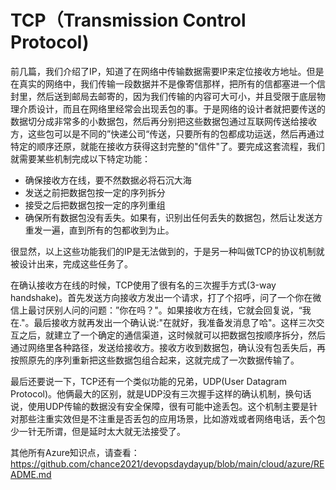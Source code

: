 # TCP（Transmission Control Protocol)
前几篇，我们介绍了IP，知道了在网络中传输数据需要IP来定位接收方地址。但是在真实的网络中，我们传输一段数据并不是像寄信那样，把所有的信都塞进一个信封里，然后送到邮局去邮寄的，因为我们传输的内容可大可小，并且受限于底层物理介质设计，而且在网络里经常会出现丢包的事。于是网络的设计者就把要传送的数据切分成非常多的小数据包，然后再分别把这些数据包通过互联网传送给接收方，这些包可以是不同的”快递公司“传送，只要所有的包都成功运送，然后再通过特定的顺序还原，就能在接收方获得这封完整的"信件"了。要完成这套流程，我们就需要某些机制完成以下特定功能：
- 确保接收方在线，要不然数据必将石沉大海
- 发送之前把数据包按一定的序列拆分
- 接受之后把数据包按一定的序列重组
- 确保所有数据包没有丢失。如果有，识别出任何丢失的数据包，然后让发送方重发一遍，直到所有的包都收到为止。

很显然，以上这些功能我们的IP是无法做到的，于是另一种叫做TCP的协议机制就被设计出来，完成这些任务了。</br>

在确认接收方在线的时候，TCP使用了很有名的三次握手方式(3-way handshake)。首先发送方向接收方发出一个请求，打了个招呼，问了一个你在微信上最讨厌别人问的问题：”你在吗？"。如果接收方在线，它就会回复说，“我在."。最后接收方就再发出一个确认说:"在就好，我准备发消息了哈"。这样三次交互之后，就建立了一个确定的通信渠道，这时候就可以把数据包按顺序拆分，然后通过网络里各种路径，发送给接收方。接收方收到数据包，确认没有包丢失后，再按照原先的序列重新把这些数据包组合起来，这就完成了一次数据传输了。</br>

最后还要说一下，TCP还有一个类似功能的兄弟，UDP(User Datagram Protocol)。他俩最大的区别，就是UDP没有三次握手这样的确认机制，换句话说，使用UDP传输的数据没有安全保障，很有可能中途丢包。这个机制主要是针对那些注重实效但是不注重是否丢包的应用场景，比如游戏或者网络电话，丢个包少一针无所谓，但是延时太大就无法接受了。

其他所有Azure知识点，请查看：https://github.com/chance2021/devopsdaydayup/blob/main/cloud/azure/README.md